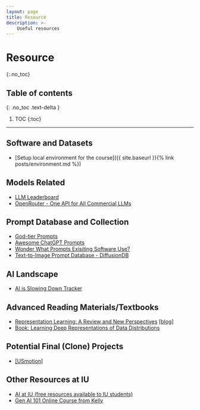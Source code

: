 ```yaml
---
layout: page
title: Resource
description: >-
    Useful resources
---
```


# Resource
{:.no_toc}

## Table of contents
{: .no_toc .text-delta }

1. TOC
{:toc}

---
## Software and Datasets
- [Setup local environment for the course]({{ site.baseurl }}{% link posts/environment.md %})

## Models Related
- [LLM Leaderboard](https://aider.chat/docs/leaderboards/)
- [OpenRouter - One API for All Commercial LLMs]([https://openrouter.ai](https://openrouter.ai/))

## Prompt Database and Collection
- [God-tier Prompts](https://www.godtierprompts.com/)
- [Awesome ChatGPT Prompts](https://github.com/f/awesome-chatgpt-prompts)
- [Wonder What Prompts Exisiting Software Use?](https://github.com/x1xhlol/system-prompts-and-models-of-ai-tools)
- [Text-to-Image Prompt Database - DiffusionDB](https://github.com/poloclub/diffusiondb)

## AI Landscape
 - [AI is Slowing Down Tracker](https://aislowdown.replit.app/)

## Advanced Reading Materials/Textbooks
- [Representation Learning: A Review and New
Perspectives](https://arxiv.org/pdf/1206.5538) [[blog]](https://www.cs.cmu.edu/~vcirik/blog/2016/representation-learning-a-review-and-new-perspectives/)
- [Book: Learning Deep Representations of Data Distributions](https://ma-lab-berkeley.github.io/deep-representation-learning-book/index.html)

## Potential Final (Clone) Projects
 - [[USmotion]](https://www.usemotion.com/)

## Other Resources at IU
- [AI at IU (free resources available to IU students)](https://uits.iu.edu/ai/index.html)
- [Gen AI 101 Online Course from Kelly](https://news.iu.edu/live/news/46288-iu-launches-free-genai-course-for-anyone-with-an)